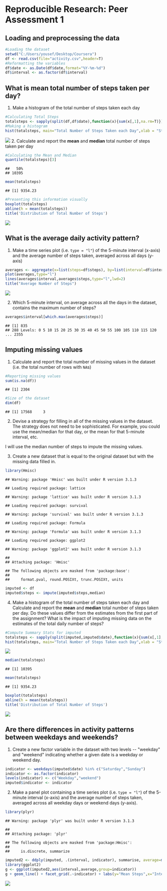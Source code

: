 # Reproducible Research: Peer Assessment 1


## Loading and preprocessing the data


```r
#Loading the dataset
setwd("C:/Users/yousef/Desktop/Coursera")
df <- read.csv(file="activity.csv",header=T)
#Reformatting the variables
df$date <- as.Date(df$date,format="%Y-%m-%d")
df$interval <- as.factor(df$interval)
```


## What is mean total number of steps taken per day?

1. Make a histogram of the total number of steps taken each day

```r
#Calculating Total Steps
totalsteps <- sapply(split(df,df$date),function(x){sum(x[,1],na.rm=T)})
#Making a histogram
hist(totalsteps, main="Total Number of Steps Taken each Day",xlab = "Steps")
```

![](PA1_template_files/figure-html/unnamed-chunk-2-1.png)
2. Calculate and report the **mean** and **median** total number of
   steps taken per day
   

```r
#Calculating the Mean and Median
quantile(totalsteps)[3]
```

```
##   50% 
## 10395
```

```r
mean(totalsteps)
```

```
## [1] 9354.23
```

```r
#Presenting this information visually
boxplot(totalsteps)
abline(h = mean(totalsteps))
title('Distribution of Total Number of Steps')
```

![](PA1_template_files/figure-html/unnamed-chunk-3-1.png)

## What is the average daily activity pattern?

1. Make a time series plot (i.e. `type = "l"`) of the 5-minute
   interval (x-axis) and the average number of steps taken, averaged
   across all days (y-axis)


```r
averages <- aggregate(x=list(steps=df$steps), by=list(interval=df$interval),FUN=mean, na.rm=TRUE)
plot(averages,type="l")
lines(averages$interval,averages$steps,type="l",lwd=2)
title("Average Number of Steps")
```

![](PA1_template_files/figure-html/unnamed-chunk-4-1.png)

2. Which 5-minute interval, on average across all the days in the
   dataset, contains the maximum number of steps?
   
 
 ```r
 averages$interval[which.max(averages$steps)]
 ```
 
 ```
 ## [1] 835
 ## 288 Levels: 0 5 10 15 20 25 30 35 40 45 50 55 100 105 110 115 120 ... 2355
 ```


## Imputing missing values

1. Calculate and report the total number of missing values in the
   dataset (i.e. the total number of rows with `NA`s)


```r
#Reporting missing values
sum(is.na(df))
```

```
## [1] 2304
```

```r
#Size of the dataset
dim(df)
```

```
## [1] 17568     3
```
2. Devise a strategy for filling in all of the missing values in the
   dataset. The strategy does not need to be sophisticated. For
   example, you could use the mean/median for that day, or the mean
   for that 5-minute interval, etc.
   
I will use the median number of steps to impute the missing values.

3. Create a new dataset that is equal to the original dataset but with
   the missing data filled in.


```r
library(Hmisc)
```

```
## Warning: package 'Hmisc' was built under R version 3.1.3
```

```
## Loading required package: lattice
```

```
## Warning: package 'lattice' was built under R version 3.1.3
```

```
## Loading required package: survival
```

```
## Warning: package 'survival' was built under R version 3.1.3
```

```
## Loading required package: Formula
```

```
## Warning: package 'Formula' was built under R version 3.1.3
```

```
## Loading required package: ggplot2
```

```
## Warning: package 'ggplot2' was built under R version 3.1.3
```

```
## 
## Attaching package: 'Hmisc'
```

```
## The following objects are masked from 'package:base':
## 
##     format.pval, round.POSIXt, trunc.POSIXt, units
```

```r
imputed <- df
imputed$steps <- impute(imputed$steps,median)
```
4. Make a histogram of the total number of steps taken each day and
   Calculate and report the **mean** and **median** total number of
   steps taken per day. Do these values differ from the estimates from
   the first part of the assignment? What is the impact of imputing
   missing data on the estimates of the total daily number of steps?


```r
#Compute Summary Stats for imputed
totalsteps <- sapply(split(imputed,imputed$date),function(x){sum(x[,1],na.rm=T)})
hist(totalsteps, main="Total Number of Steps Taken each Day",xlab = "Steps")
```

![](PA1_template_files/figure-html/unnamed-chunk-8-1.png)

```r
median(totalsteps)
```

```
## [1] 10395
```

```r
mean(totalsteps)
```

```
## [1] 9354.23
```

```r
boxplot(totalsteps)
abline(h = mean(totalsteps))
title('Distribution of Total Number of Steps')
```

![](PA1_template_files/figure-html/unnamed-chunk-8-2.png)
   
   
## Are there differences in activity patterns between weekdays and weekends?

1. Create a new factor variable in the dataset with two levels --
   "weekday" and "weekend" indicating whether a given date is a
   weekday or weekend day.
   

```r
indicator <- weekdays(imputed$date) %in% c("Saturday","Sunday")
indicator <- as.factor(indicator)
levels(indicator) <- c("Weekday","weekend")
imputed$indicator <- indicator
```
 
2. Make a panel plot containing a time series plot (i.e. `type = "l"`)
   of the 5-minute interval (x-axis) and the average number of steps
   taken, averaged across all weekday days or weekend days
   (y-axis).
   
   

```r
library(plyr)
```

```
## Warning: package 'plyr' was built under R version 3.1.3
```

```
## 
## Attaching package: 'plyr'
```

```
## The following objects are masked from 'package:Hmisc':
## 
##     is.discrete, summarize
```

```r
imputed2 <- ddply(imputed, .(interval, indicator), summarise, average=mean(steps))
library(ggplot2)
g <- ggplot(imputed2,aes(interval,average,group=indicator))
g + geom_line() + facet_grid(.~indicator) + labs(y="Mean Steps",x="Interval")
```

![](PA1_template_files/figure-html/unnamed-chunk-10-1.png)
